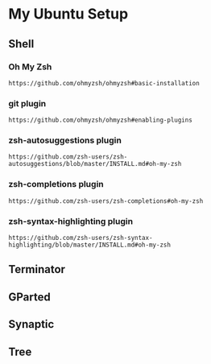 # My Ubuntu Setup

## Shell

### Oh My Zsh

```http
https://github.com/ohmyzsh/ohmyzsh#basic-installation
```

### git plugin

```http
https://github.com/ohmyzsh/ohmyzsh#enabling-plugins
```

### zsh-autosuggestions plugin

```http
https://github.com/zsh-users/zsh-autosuggestions/blob/master/INSTALL.md#oh-my-zsh
```

### zsh-completions  plugin

```http
https://github.com/zsh-users/zsh-completions#oh-my-zsh
```

### zsh-syntax-highlighting plugin

```http
https://github.com/zsh-users/zsh-syntax-highlighting/blob/master/INSTALL.md#oh-my-zsh
  ```

## Terminator

## GParted

## Synaptic

## Tree